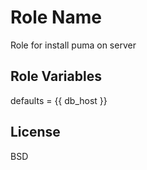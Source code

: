Role Name
=========

Role for install puma on server

Role Variables
--------------

defaults = {{ db_host }}

License
-------

BSD
